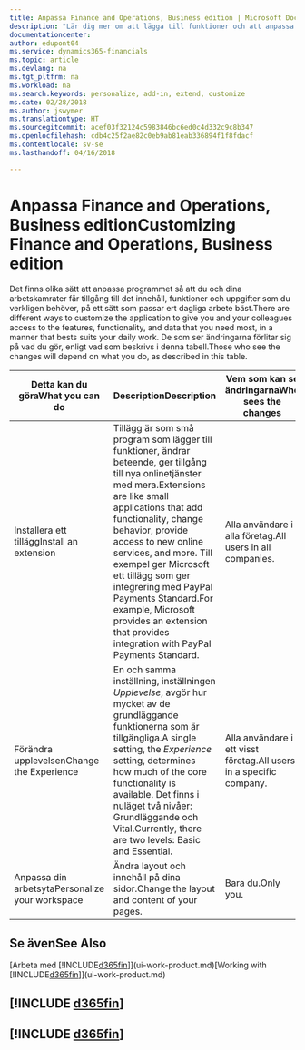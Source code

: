 ```yaml
---
title: Anpassa Finance and Operations, Business edition | Microsoft Docs
description: "Lär dig mer om att lägga till funktioner och att anpassa Finance and Operations, Business edition."
documentationcenter: 
author: edupont04
ms.service: dynamics365-financials
ms.topic: article
ms.devlang: na
ms.tgt_pltfrm: na
ms.workload: na
ms.search.keywords: personalize, add-in, extend, customize
ms.date: 02/28/2018
ms.author: jswymer
ms.translationtype: HT
ms.sourcegitcommit: acef03f32124c5983846bc6ed0c4d332c9c8b347
ms.openlocfilehash: cdb4c25f2ae82c0eb9ab81eab336894f1f8fdacf
ms.contentlocale: sv-se
ms.lasthandoff: 04/16/2018

---
```

# <a name="customizing-finance-and-operations-business-edition"></a><span data-ttu-id="09923-103">Anpassa Finance and Operations, Business edition</span><span class="sxs-lookup"><span data-stu-id="09923-103">Customizing Finance and Operations, Business edition</span></span>
<!--NAV # Customizing Dynamics NAV -->
<span data-ttu-id="09923-104">Det finns olika sätt att anpassa programmet så att du och dina arbetskamrater får tillgång till det innehåll, funktioner och uppgifter som du verkligen behöver, på ett sätt som passar ert dagliga arbete bäst.</span><span class="sxs-lookup"><span data-stu-id="09923-104">There are different ways to customize the application to give you and your colleagues access to the features, functionality, and data that you need most, in a manner that bests suits your daily work.</span></span> <span data-ttu-id="09923-105">De som ser ändringarna förlitar sig på vad du gör, enligt vad som beskrivs i denna tabell.</span><span class="sxs-lookup"><span data-stu-id="09923-105">Those who see the changes will depend on what you do, as described in this table.</span></span>


|      <span data-ttu-id="09923-106">Detta kan du göra</span><span class="sxs-lookup"><span data-stu-id="09923-106">What you can do</span></span>       |                                                                                                              <span data-ttu-id="09923-107">Description</span><span class="sxs-lookup"><span data-stu-id="09923-107">Description</span></span>                                                                                                               |       <span data-ttu-id="09923-108">Vem som kan se ändringarna</span><span class="sxs-lookup"><span data-stu-id="09923-108">Who sees the changes</span></span>       |                                       <span data-ttu-id="09923-109">Mer information</span><span class="sxs-lookup"><span data-stu-id="09923-109">More information</span></span>                                       |
|----------------------------|----------------------------------------------------------------------------------------------------------------------------------------------------------------------------------------------------------------------------------------|----------------------------------|----------------------------------------------------------------------------------------------|
|    <span data-ttu-id="09923-110">Installera ett tillägg</span><span class="sxs-lookup"><span data-stu-id="09923-110">Install an extension</span></span>    | <span data-ttu-id="09923-111">Tillägg är som små program som lägger till funktioner, ändrar beteende, ger tillgång till nya onlinetjänster med mera.</span><span class="sxs-lookup"><span data-stu-id="09923-111">Extensions are like small applications that add functionality, change behavior, provide access to new online services, and more.</span></span> <span data-ttu-id="09923-112">Till exempel ger Microsoft ett tillägg som ger integrering med PayPal Payments Standard.</span><span class="sxs-lookup"><span data-stu-id="09923-112">For example, Microsoft provides an extension that provides integration with PayPal Payments Standard.</span></span> |   <span data-ttu-id="09923-113">Alla användare i alla företag.</span><span class="sxs-lookup"><span data-stu-id="09923-113">All users in all companies.</span></span>    |                       [<span data-ttu-id="09923-114">Anpassa med tillägg</span><span class="sxs-lookup"><span data-stu-id="09923-114">Customizing Using Extensions</span></span>](ui-extensions.md)                       |
|   <span data-ttu-id="09923-115">Förändra upplevelsen</span><span class="sxs-lookup"><span data-stu-id="09923-115">Change the Experience</span></span>    |                                     <span data-ttu-id="09923-116">En och samma inställning, inställningen *Upplevelse*, avgör hur mycket av de grundläggande funktionerna som är tillgängliga.</span><span class="sxs-lookup"><span data-stu-id="09923-116">A single setting, the *Experience* setting, determines how much of the core functionality is available.</span></span> <span data-ttu-id="09923-117">Det finns i nuläget två nivåer: Grundläggande och Vital.</span><span class="sxs-lookup"><span data-stu-id="09923-117">Currently, there are two levels: Basic and Essential.</span></span>                                      | <span data-ttu-id="09923-118">Alla användare i ett visst företag.</span><span class="sxs-lookup"><span data-stu-id="09923-118">All users in a specific company.</span></span> | <span data-ttu-id="09923-119">[Anpassa din [!INCLUDE[d365fin](includes/d365fin_md.md)]-upplevelse](ui-experiences.md)</span><span class="sxs-lookup"><span data-stu-id="09923-119">[Customizing Your [!INCLUDE[d365fin](includes/d365fin_md.md)] Experience](ui-experiences.md)</span></span> |
| <span data-ttu-id="09923-120">Anpassa din arbetsyta</span><span class="sxs-lookup"><span data-stu-id="09923-120">Personalize your workspace</span></span> |                                                                                              <span data-ttu-id="09923-121">Ändra layout och innehåll på dina sidor.</span><span class="sxs-lookup"><span data-stu-id="09923-121">Change the layout and content of your pages.</span></span>                                                                                              |            <span data-ttu-id="09923-122">Bara du.</span><span class="sxs-lookup"><span data-stu-id="09923-122">Only you.</span></span>             |                  [<span data-ttu-id="09923-123">Anpassa din arbetsyta</span><span class="sxs-lookup"><span data-stu-id="09923-123">Personalizing Your Workspace</span></span>](ui-personalization-user.md)                  |

## <a name="see-also"></a><span data-ttu-id="09923-124">Se även</span><span class="sxs-lookup"><span data-stu-id="09923-124">See Also</span></span>
<span data-ttu-id="09923-125">[Arbeta med [!INCLUDE[d365fin](includes/d365fin_md.md)]](ui-work-product.md)</span><span class="sxs-lookup"><span data-stu-id="09923-125">[Working with [!INCLUDE[d365fin](includes/d365fin_md.md)]](ui-work-product.md)</span></span>  

## [!INCLUDE [d365fin](includes/free_trial_md.md)]  
## [!INCLUDE [d365fin](includes/training_link_md.md)]

